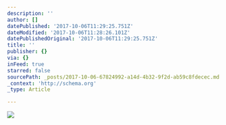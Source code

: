 ```yaml
---
description: ''
author: []
datePublished: '2017-10-06T11:29:25.751Z'
dateModified: '2017-10-06T11:28:26.101Z'
datePublishedOriginal: '2017-10-06T11:29:25.751Z'
title: ''
publisher: {}
via: {}
inFeed: true
starred: false
sourcePath: _posts/2017-10-06-67824992-a14d-4b32-9f2d-ab59c8fdecec.md
_context: 'http://schema.org'
_type: Article

---
```

![](https://the-grid-user-content.s3-us-west-2.amazonaws.com/61b49a31-4cb4-477c-a7ad-4e67415c8a15.jpg)